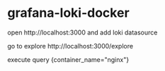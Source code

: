 # grafana-loki-docker

open http://localhost:3000 and add loki datasource

go to explore http://localhost:3000/explore

execute query {container_name="nginx"}
